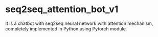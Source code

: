 # seq2seq_attention_bot_v1

It is a chatbot with seq2seq neural network with attention mechanism, completely implemented in Python using Pytorch module.
